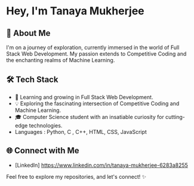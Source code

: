 # Hey, I'm  Tanaya Mukherjee

## 🚀 About Me

I'm on a journey of exploration, currently immersed in the world of Full Stack Web Development. My passion extends to Competitive Coding and the enchanting realms of Machine Learning.


## 🛠️ Tech Stack

- 🌱 Learning and growing in Full Stack Web Development.
- 💡 Exploring the fascinating intersection of Competitive Coding and Machine Learning.
- 🎓 Computer Science student with an insatiable curiosity for cutting-edge technologies.
- Languages : Python, C , C++, HTML, CSS, JavaScript


## 🌐 Connect with Me

- [LinkedIn] https://www.linkedin.com/in/tanaya-mukherjee-6283a8255


Feel free to explore my repositories, and let's connect! ✨

